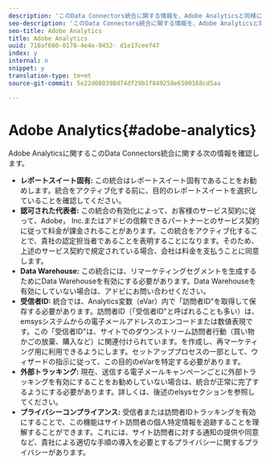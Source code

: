 ```yaml
---
description: 'このData Connectors統合に関する情報を、Adobe Analyticsと同様に確認します '
seo-description: 'このData Connectors統合に関する情報を、Adobe Analyticsと同様に確認します '
seo-title: Adobe Analytics
title: Adobe Analytics
uuid: 710af660-0178-4e4e-9452- d1e17ceef47
index: y
internal: n
snippet: y
translation-type: tm+mt
source-git-commit: 5e22d080398d74df29b1f849258e6500168cd5aa

---
```



# Adobe Analytics{#adobe-analytics}

Adobe Analyticsに関するこのData Connectors統合に関する次の情報を確認します。

* **レポートスイート固有:** この統合はレポートスイート固有であることをお勧めします。統合をアクティブ化する前に、目的のレポートスイートを選択していることを確認してください。
* **認可された代表者:** この統合の有効化によって、お客様のサービス契約に従って、Adobe， Inc.またはアドビの信頼できるパートナーとのサービス契約に従って料金が課金されることがあります。この統合をアクティブ化することで、貴社の認定担当者であることを表明することになります。そのため、上述のサービス契約で規定されている場合、会社は料金を支払うことに同意します。
* **Data Warehouse:** この統合には、リマーケティングセグメントを生成するためにData Warehouseを有効にする必要があります。Data Warehouseを有効にしていない場合は、アドビにお問い合わせください。
* **受信者ID:** 統合では、Analytics変数（eVar）内で「訪問者ID"を取得して保存する必要があります。訪問者ID（「受信者ID"と呼ばれることも多い）は、emsysシステムからの電子メールアドレスのエンコードまたは数値表現です。この「受信者ID"は、サイトでのダウンストリーム訪問者行動（買い物かごの放棄、購入など）に関連付けられています。を作成し、再マーケティング用に利用できるようにします。セットアッププロセスの一部として、ウィザードの指示に従って、この目的のeVarを特定する必要があります。
* **外部トラッキング:** 現在、送信する電子メールキャンペーンごとに外部トラッキングを有効にすることをお勧めしていない場合は、統合が正常に完了するようにする必要があります。詳しくは、後述のelsysセクションを参照してください。
* **プライバシーコンプライアンス:** 受信者または訪問者IDトラッキングを有効にすることで、この機能はサイト訪問者の個人特定情報を追跡することを理解することができます。これには、サイト訪問者に対する通知の提供や同意など、貴社による適切な手順の導入を必要とするプライバシーに関するプライバシーがあります。


